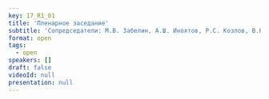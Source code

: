 ```yaml
---
key: 17_R1_01
title: 'Пленарное заседание'
subtitle: 'Сопредседатели: М.В. Забелин, А.Ш. Иноятов, Р.С. Козлов, В.Н. Павлов, Л. Фан'
format: open
tags:
  - open
speakers: []
draft: false
videoId: null
presentation: null
---
```

